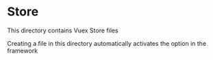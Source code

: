 # Store

This directory contains Vuex Store files

Creating a file in this directory automatically activates the option in the framework
